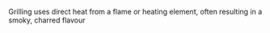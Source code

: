 Grilling uses direct heat from a flame or heating element, often resulting in a smoky, charred flavour